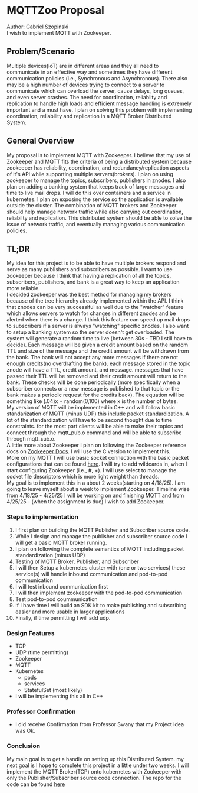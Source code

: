# MQTTZoo Proposal
Author: Gabriel Szopinski  
I wish to implement MQTT with Zookeeper.

## Problem/Scenario
Multiple devices(IoT) are in different areas and they all need to communicate in an effective way and sometimes they have different communication policies (i.e., Synchronous and Asynchronous). There also may be a high number of devices trying to connect to a server to communicate which can overload the server, cause delays, long queues, and even server crashes. The need for coordination, reliablity and replication to handle high loads and efficient message handling is extremely important and a must have. I plan on solving this problem with implementing coordination, reliability and replication in a MQTT Broker Distributed System.

## General Overview
My proposal is to implement MQTT with Zookeeper. I believe that my use of Zookeeper and MQTT fits the criteria of being a distributed system because zookeeper has reliability, coordination, and redundancy/replication aspects of it's API while supporting multiple servers(brokers). 
I plan on using zookeeper to manage the topics, subscribers, publishers in znodes. I also plan on adding a banking system that keeps track of large messages and time to live mail drops. I will do this over containers
and a service in kubernetes. I plan on exposing the service so the application is available outside the cluster. The combination of MQTT brokers and Zookeeper should help manage network traffic while also carrying out coordination, reliabilty and replication. This distributed system should be able to solve the issue of network traffic, and eventually managing various communication policies.

## TL;DR
   My idea for this project is to be able to have multiple brokers respond and serve as many publishers and subscribers as possible. I want to use zookeeper because I think that having a replication of all the topics, subscribers, publishers, and bank is a great way to keep an application more reliable.   
    I decided zookeeper was the best method for managing my brokers because of the tree hierarchy already implemented within the API. I think that znodes can be very successiful as well due to the "watcher" feature which allows servers to watch for changes in different znodes and be alerted when there is a change. I think this feature can speed up mail drops to subscribers if a server is always "watching" specific znodes. I also want to setup a banking system so the server doesn't get overloaded. The system will generate a random time to live (between 30s - TBD I still have to decide). Each message will be given a credit amount based on the random TTL and size of the message and the credit amount will be withdrawn from the bank. The bank will not accept any more messages if there are not enough credits(no overdrafting the bank). each message stored in the topic znode will have a TTL, credit amount, and message. messages that have passed their TTL will be removed and their credit amount will return to the bank. These checks will be done periodically (more specifically when a subscriber connects or a new message is published to that topic or the bank makes a periodic request for the credits back). The equation will be something like (.04)x + random(0,100) where x is the number of bytes.    
    My version of MQTT will be implemented in C++ and will follow basic standarization of MQTT (minus UDP) this include packet standardization. A lot of the standardization will have to be second thought due to time constraints. for the most part clients will be able to make their topics and connect through the mqtt_pub.o command and will be able to subscribe through mqtt_sub.o.   
    A little more about Zookeeper I plan on following the Zookeeper reference docs on [Zookeeper Docs](https://zookeeper.apache.org/). I will use the C version to implement this.   
    More on my MQTT I will use basic socket connection with the basic packet configurations that can be found [here](https://cedalo.com/blog/mqtt-packet-guide/). I will try to add wildcards in, when I start configuring Zookeeper (i.e., #, +). I will use select to manage the socket file descriptors which is more light weight than threads.  
    My goal is to implement this in a about 2 weeks(starting on 4/18/25). I am going to leave myself about a week to implement Zookeeper. Timeline wise from 4/18/25 - 4/25/25 I will be working on and finishing MQTT and from 4/25/25 - (when the assignment is due) I wish to add Zookeeper.  

### Steps to implementation  
 1. I first plan on building the MQTT Publisher and Subscriber source code.
 2. While I design and manage the publisher and subscriber source code I will get a basic MQTT broker running.
 3. I plan on following the complete semantics of MQTT including packet standardization (minus UDP)
 4. Testing of MQTT Broker, Publisher, and Subscriber
 5. I will then Setup a kubernetes cluster with (one or two services) these service(s) will handle inbound communication and pod-to-pod communication
 6. I will test inbound communication first
 7. I will then implement zookeeper with the pod-to-pod communication
 8. Test pod-to-pod coummunication
 9. If I have time I will build an SDK kit to make publishing and subscribing easier and more usable in larger applications
 10. Finally, if time permitting I will add udp.


### Design Features
*  TCP
*  UDP (time permitting)
*  Zookeeper
*  MQTT
*  Kubernetes  
   *  pods  
   *  services  
   *  StatefulSet (most likely)  
*  I will be implementing this all in C++

### Professor Confirmation  
  * I did receive Confirmation from Professor Swany that my Project Idea was Ok.  

### Conclusion
My main goal is to get a handle on setting up this Distributed System. 
my next goal is I hope to complete this project in a little under two weeks. 
I will implement the MQTT Broker(TCP) onto kubernetes with Zookeeper with only the Publisher/Subscriber source code connection. The repo for the code can be found [here](https://github.com/Gszopinski123/MQTTZoo/)
